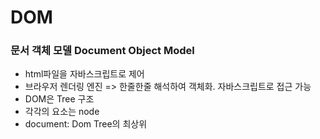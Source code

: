 # DOM

### 문서 객체 모델 Document Object Model

- html파일을 자바스크립트로 제어
- 브라우저 렌더링 엔진 => 한줄한줄 해석하여 객체화. 자바스크립트로 접근 가능
- DOM은 Tree 구조
- 각각의 요소는 node
- document: Dom Tree의 최상위